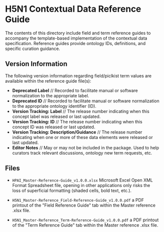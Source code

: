 # H5N1 Contextual Data Reference Guide

The contents of this directory include field and term reference guides to accompany the template-based implementation of the <INSERT NAME> contextual data specification. Reference guides provide ontology IDs, definitions, and specific curation guidance.

## Version Information

The following version information regarding field/piclkist term values are available within the reference guide file(s):

- **Deprecated Label** // Recorded to facilitate manual or software normalization to the appropriate label.
- **Deprecated ID** // Recorded to facilitate manual or software normalization to the appropriate ontology identifier (ID).
- **Version Tracking: Label** // The release number indicating when this concept label was released or last updated.
- **Version Tracking: ID** // The release number indicating when this concept ID was released or last updated.
- **Version Tracking: Description/Guidance** // The release number indicating when one or more of these data elements were released or last updated.
- **Editor Notes** // May or may not be included in the package. Used to help curators track relevant discussions, ontology new term requests, etc.

## Files

- `HPAI_Master-Reference-Guide_v1.0.0.xlsx` 
Microsoft Excel Open XML Format Spreadsheet file, opening in other applications only risks the loss of superficial formatting (shaded cells, bold text, etc.).

- `H5N1_Master-Reference_Field-Reference-Guide_v1.0.0.pdf` a PDF printout of the "Field Reference Guide" tab within the Master reference .xlsx file.

- `H5N1_Master-Reference_Term-Reference-Guide_v1.0.0.pdf` a PDF printout of the "Term Reference Guide" tab within the Master reference .xlsx file.
